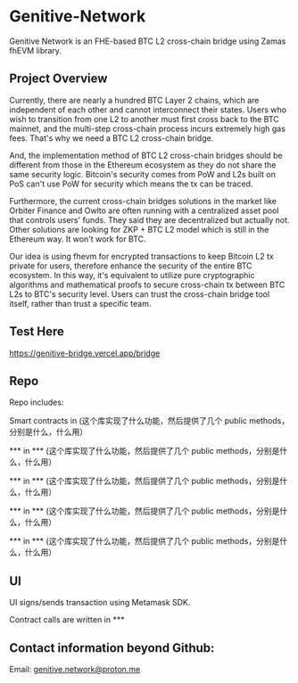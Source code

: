 # Genitive-Network

Genitive Network is an FHE-based BTC L2 cross-chain bridge using Zamas fhEVM library.

## Project Overview

Currently, there are nearly a hundred BTC Layer 2 chains, which are independent of each other and cannot interconnect their states. Users who wish to transition from one L2 to another must first cross back to the BTC mainnet, and the multi-step cross-chain process incurs extremely high gas fees. That's why we need a BTC L2 cross-chain bridge.

And, the implementation method of BTC L2 cross-chain bridges should be different from those in the Ethereum ecosystem as they do not share the same security logic. Bitcoin's security comes from PoW and L2s built on PoS can't use PoW for security which means the tx can be traced. 

Furthermore, the current cross-chain bridges solutions in the market like Orbiter Finance and Owlto are often running with a centralized asset pool that controls users' funds. They said they are decentralized but actually not. Other solutions are looking for ZKP + BTC L2 model which is still in the Ethereum way. It won't work for BTC.

Our idea is using fhevm for encrypted transactions to keep Bitcoin L2 tx private for users, therefore enhance the security of the entire BTC ecosystem. In this way, it's equivalent to utilize pure cryptographic algorithms and mathematical proofs to secure cross-chain tx between BTC L2s to BTC's security level. Users can trust the cross-chain bridge tool itself, rather than trust a specific team.


## Test Here

https://genitive-bridge.vercel.app/bridge



## Repo

Repo includes:

Smart contracts in 
(这个库实现了什么功能，然后提供了几个 public methods，分别是什么，什么用）

*** in ***
(这个库实现了什么功能，然后提供了几个 public methods，分别是什么，什么用）

*** in ***
(这个库实现了什么功能，然后提供了几个 public methods，分别是什么，什么用）

*** in ***
(这个库实现了什么功能，然后提供了几个 public methods，分别是什么，什么用）

*** in ***
(这个库实现了什么功能，然后提供了几个 public methods，分别是什么，什么用）



## UI

UI signs/sends transaction using Metamask SDK.

Contract calls are written in ***

## Contact information beyond Github:

Email: genitive.network@proton.me









